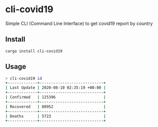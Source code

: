 # cli-covid19

Simple CLI (Command Line Interface) to get covid19 report by country

## Install

```
cargo install cli-covid19
```

## Usage

```bash
> cli-covid19 id
+-------------+----------------------------+
| Last Update | 2020-08-10 02:35:19 +00:00 |
+-------------+----------------------------+
| Confirmed   | 125396                     |
+-------------+----------------------------+
| Recovered   | 80952                      |
+-------------+----------------------------+
| Deaths      | 5723                       |
+-------------+----------------------------+
```

